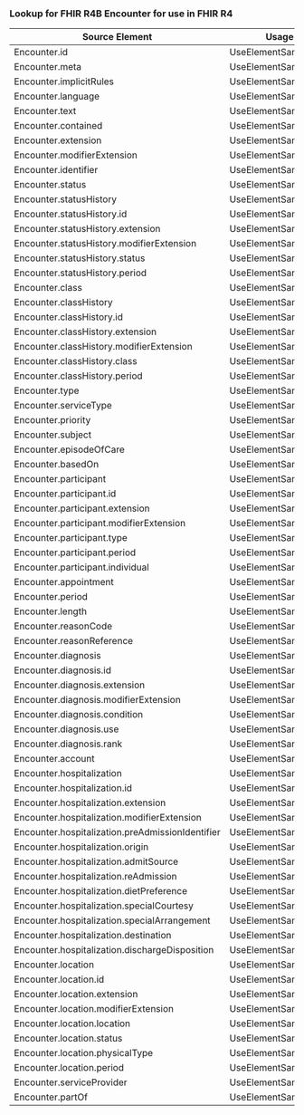 ### Lookup for FHIR R4B Encounter for use in FHIR R4

| Source Element | Usage | Target |
| -------------- | ----- | ------ |
| Encounter.id | UseElementSameName | Encounter.id |
| Encounter.meta | UseElementSameName | Encounter.meta |
| Encounter.implicitRules | UseElementSameName | Encounter.implicitRules |
| Encounter.language | UseElementSameName | Encounter.language |
| Encounter.text | UseElementSameName | Encounter.text |
| Encounter.contained | UseElementSameName | Encounter.contained |
| Encounter.extension | UseElementSameName | Encounter.extension |
| Encounter.modifierExtension | UseElementSameName | Encounter.modifierExtension |
| Encounter.identifier | UseElementSameName | Encounter.identifier |
| Encounter.status | UseElementSameName | Encounter.status |
| Encounter.statusHistory | UseElementSameName | Encounter.statusHistory |
| Encounter.statusHistory.id | UseElementSameName | Encounter.statusHistory.id |
| Encounter.statusHistory.extension | UseElementSameName | Encounter.statusHistory.extension |
| Encounter.statusHistory.modifierExtension | UseElementSameName | Encounter.statusHistory.modifierExtension |
| Encounter.statusHistory.status | UseElementSameName | Encounter.statusHistory.status |
| Encounter.statusHistory.period | UseElementSameName | Encounter.statusHistory.period |
| Encounter.class | UseElementSameName | Encounter.class |
| Encounter.classHistory | UseElementSameName | Encounter.classHistory |
| Encounter.classHistory.id | UseElementSameName | Encounter.classHistory.id |
| Encounter.classHistory.extension | UseElementSameName | Encounter.classHistory.extension |
| Encounter.classHistory.modifierExtension | UseElementSameName | Encounter.classHistory.modifierExtension |
| Encounter.classHistory.class | UseElementSameName | Encounter.classHistory.class |
| Encounter.classHistory.period | UseElementSameName | Encounter.classHistory.period |
| Encounter.type | UseElementSameName | Encounter.type |
| Encounter.serviceType | UseElementSameName | Encounter.serviceType |
| Encounter.priority | UseElementSameName | Encounter.priority |
| Encounter.subject | UseElementSameName | Encounter.subject |
| Encounter.episodeOfCare | UseElementSameName | Encounter.episodeOfCare |
| Encounter.basedOn | UseElementSameName | Encounter.basedOn |
| Encounter.participant | UseElementSameName | Encounter.participant |
| Encounter.participant.id | UseElementSameName | Encounter.participant.id |
| Encounter.participant.extension | UseElementSameName | Encounter.participant.extension |
| Encounter.participant.modifierExtension | UseElementSameName | Encounter.participant.modifierExtension |
| Encounter.participant.type | UseElementSameName | Encounter.participant.type |
| Encounter.participant.period | UseElementSameName | Encounter.participant.period |
| Encounter.participant.individual | UseElementSameName | Encounter.participant.individual |
| Encounter.appointment | UseElementSameName | Encounter.appointment |
| Encounter.period | UseElementSameName | Encounter.period |
| Encounter.length | UseElementSameName | Encounter.length |
| Encounter.reasonCode | UseElementSameName | Encounter.reasonCode |
| Encounter.reasonReference | UseElementSameName | Encounter.reasonReference |
| Encounter.diagnosis | UseElementSameName | Encounter.diagnosis |
| Encounter.diagnosis.id | UseElementSameName | Encounter.diagnosis.id |
| Encounter.diagnosis.extension | UseElementSameName | Encounter.diagnosis.extension |
| Encounter.diagnosis.modifierExtension | UseElementSameName | Encounter.diagnosis.modifierExtension |
| Encounter.diagnosis.condition | UseElementSameName | Encounter.diagnosis.condition |
| Encounter.diagnosis.use | UseElementSameName | Encounter.diagnosis.use |
| Encounter.diagnosis.rank | UseElementSameName | Encounter.diagnosis.rank |
| Encounter.account | UseElementSameName | Encounter.account |
| Encounter.hospitalization | UseElementSameName | Encounter.hospitalization |
| Encounter.hospitalization.id | UseElementSameName | Encounter.hospitalization.id |
| Encounter.hospitalization.extension | UseElementSameName | Encounter.hospitalization.extension |
| Encounter.hospitalization.modifierExtension | UseElementSameName | Encounter.hospitalization.modifierExtension |
| Encounter.hospitalization.preAdmissionIdentifier | UseElementSameName | Encounter.hospitalization.preAdmissionIdentifier |
| Encounter.hospitalization.origin | UseElementSameName | Encounter.hospitalization.origin |
| Encounter.hospitalization.admitSource | UseElementSameName | Encounter.hospitalization.admitSource |
| Encounter.hospitalization.reAdmission | UseElementSameName | Encounter.hospitalization.reAdmission |
| Encounter.hospitalization.dietPreference | UseElementSameName | Encounter.hospitalization.dietPreference |
| Encounter.hospitalization.specialCourtesy | UseElementSameName | Encounter.hospitalization.specialCourtesy |
| Encounter.hospitalization.specialArrangement | UseElementSameName | Encounter.hospitalization.specialArrangement |
| Encounter.hospitalization.destination | UseElementSameName | Encounter.hospitalization.destination |
| Encounter.hospitalization.dischargeDisposition | UseElementSameName | Encounter.hospitalization.dischargeDisposition |
| Encounter.location | UseElementSameName | Encounter.location |
| Encounter.location.id | UseElementSameName | Encounter.location.id |
| Encounter.location.extension | UseElementSameName | Encounter.location.extension |
| Encounter.location.modifierExtension | UseElementSameName | Encounter.location.modifierExtension |
| Encounter.location.location | UseElementSameName | Encounter.location.location |
| Encounter.location.status | UseElementSameName | Encounter.location.status |
| Encounter.location.physicalType | UseElementSameName | Encounter.location.physicalType |
| Encounter.location.period | UseElementSameName | Encounter.location.period |
| Encounter.serviceProvider | UseElementSameName | Encounter.serviceProvider |
| Encounter.partOf | UseElementSameName | Encounter.partOf |
